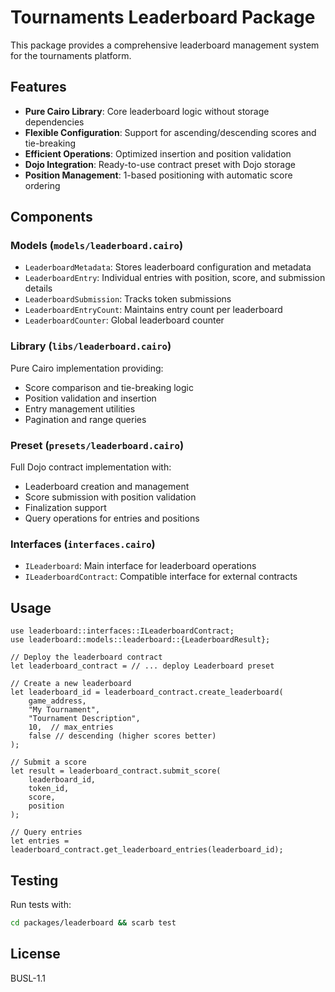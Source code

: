 # Tournaments Leaderboard Package

This package provides a comprehensive leaderboard management system for the tournaments platform.

## Features

- **Pure Cairo Library**: Core leaderboard logic without storage dependencies
- **Flexible Configuration**: Support for ascending/descending scores and tie-breaking
- **Efficient Operations**: Optimized insertion and position validation
- **Dojo Integration**: Ready-to-use contract preset with Dojo storage
- **Position Management**: 1-based positioning with automatic score ordering

## Components

### Models (`models/leaderboard.cairo`)
- `LeaderboardMetadata`: Stores leaderboard configuration and metadata
- `LeaderboardEntry`: Individual entries with position, score, and submission details
- `LeaderboardSubmission`: Tracks token submissions
- `LeaderboardEntryCount`: Maintains entry count per leaderboard
- `LeaderboardCounter`: Global leaderboard counter

### Library (`libs/leaderboard.cairo`)
Pure Cairo implementation providing:
- Score comparison and tie-breaking logic
- Position validation and insertion
- Entry management utilities
- Pagination and range queries

### Preset (`presets/leaderboard.cairo`)
Full Dojo contract implementation with:
- Leaderboard creation and management
- Score submission with position validation
- Finalization support
- Query operations for entries and positions

### Interfaces (`interfaces.cairo`)
- `ILeaderboard`: Main interface for leaderboard operations
- `ILeaderboardContract`: Compatible interface for external contracts

## Usage

```cairo
use leaderboard::interfaces::ILeaderboardContract;
use leaderboard::models::leaderboard::{LeaderboardResult};

// Deploy the leaderboard contract
let leaderboard_contract = // ... deploy Leaderboard preset

// Create a new leaderboard
let leaderboard_id = leaderboard_contract.create_leaderboard(
    game_address,
    "My Tournament",
    "Tournament Description",
    10,  // max_entries
    false // descending (higher scores better)
);

// Submit a score
let result = leaderboard_contract.submit_score(
    leaderboard_id,
    token_id,
    score,
    position
);

// Query entries
let entries = leaderboard_contract.get_leaderboard_entries(leaderboard_id);
```

## Testing

Run tests with:
```bash
cd packages/leaderboard && scarb test
```

## License

BUSL-1.1